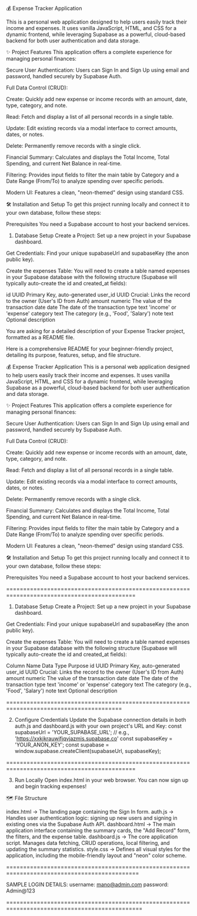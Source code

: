 💰 Expense Tracker Application

This is a personal web application designed to help users easily track their income and expenses. It uses vanilla JavaScript, HTML, and CSS for a dynamic frontend, while leveraging Supabase as a powerful, cloud-based backend for both user authentication and data storage.

✨ Project Features
This application offers a complete experience for managing personal finances:

Secure User Authentication: Users can Sign In and Sign Up using email and password, handled securely by Supabase Auth.

Full Data Control (CRUD):

Create: Quickly add new expense or income records with an amount, date, type, category, and note.

Read: Fetch and display a list of all personal records in a single table.

Update: Edit existing records via a modal interface to correct amounts, dates, or notes.

Delete: Permanently remove records with a single click.

Financial Summary: Calculates and displays the Total Income, Total Spending, and current Net Balance in real-time.

Filtering: Provides input fields to filter the main table by Category and a Date Range (From/To) to analyze spending over specific periods.

Modern UI: Features a clean, "neon-themed" design using standard CSS.

🛠️ Installation and Setup
To get this project running locally and connect it to your own database, follow these steps:

Prerequisites
You need a Supabase account to host your backend services.

1. Database Setup
Create a Project: Set up a new project in your Supabase dashboard.

Get Credentials: Find your unique supabaseUrl and supabaseKey (the anon public key).

Create the expenses Table: You will need to create a table named expenses in your Supabase database with the following structure (Supabase will typically auto-create the id and created_at fields):


id	UUID	Primary Key, auto-generated
user_id	UUID	Crucial: Links the record to the owner (User's ID from Auth)
amount	numeric	The value of the transaction
date	date	The date of the transaction
type	text	'income' or 'expense'
category	text	The category (e.g., 'Food', 'Salary')
note	text	Optional description

You are asking for a detailed description of your Expense Tracker project, formatted as a README file.

Here is a comprehensive README for your beginner-friendly project, detailing its purpose, features, setup, and file structure.

💰 Expense Tracker Application
This is a personal web application designed to help users easily track their income and expenses. It uses vanilla JavaScript, HTML, and CSS for a dynamic frontend, while leveraging Supabase as a powerful, cloud-based backend for both user authentication and data storage.

✨ Project Features
This application offers a complete experience for managing personal finances:

Secure User Authentication: Users can Sign In and Sign Up using email and password, handled securely by Supabase Auth.

Full Data Control (CRUD):

Create: Quickly add new expense or income records with an amount, date, type, category, and note.

Read: Fetch and display a list of all personal records in a single table.

Update: Edit existing records via a modal interface to correct amounts, dates, or notes.

Delete: Permanently remove records with a single click.

Financial Summary: Calculates and displays the Total Income, Total Spending, and current Net Balance in real-time.

Filtering: Provides input fields to filter the main table by Category and a Date Range (From/To) to analyze spending over specific periods.

Modern UI: Features a clean, "neon-themed" design using standard CSS.

🛠️ Installation and Setup
To get this project running locally and connect it to your own database, follow these steps:

Prerequisites
You need a Supabase account to host your backend services.

============================================================================================

1. Database Setup
Create a Project: Set up a new project in your Supabase dashboard.

Get Credentials: Find your unique supabaseUrl and supabaseKey (the anon public key).

Create the expenses Table: You will need to create a table named expenses in your Supabase database with the following structure (Supabase will typically auto-create the id and created_at fields):

Column Name	Data Type	Purpose
id	UUID	Primary Key, auto-generated
user_id	UUID	Crucial: Links the record to the owner (User's ID from Auth)
amount	numeric	The value of the transaction
date	date	The date of the transaction
type	text	'income' or 'expense'
category	text	The category (e.g., 'Food', 'Salary')
note	text	Optional description

========================================================================================

2. Configure Credentials
Update the Supabase connection details in both auth.js and dashboard.js with your own project's URL and Key:
const supabaseUrl = 'YOUR_SUPABASE_URL'; // e.g., 'https://xxkjkrauwifjqvjazmis.supabase.co'
const supabaseKey = 'YOUR_ANON_KEY';
const supabase = window.supabase.createClient(supabaseUrl, supabaseKey);

============================================================================================

3. Run Locally
Open index.html in your web browser. You can now sign up and begin tracking expenses!

🗺️ File Structure

index.html -> The landing page containing the Sign In form.
auth.js	-> Handles user authentication logic: signing up new users and signing in existing ones via the Supabase Auth API.
dashboard.html -> The main application interface containing the summary cards, the "Add Record" form, the filters, and the expense table.
dashboard.js ->	The core application script. Manages data fetching, CRUD operations, local filtering, and updating the summary statistics.
style.css ->	Defines all visual styles for the application, including the mobile-friendly layout and "neon" color scheme.


=============================================================================================

SAMPLE LOGIN DETAILS:
username: mano@admin.com
password: Admin@123

==============================================================================================
